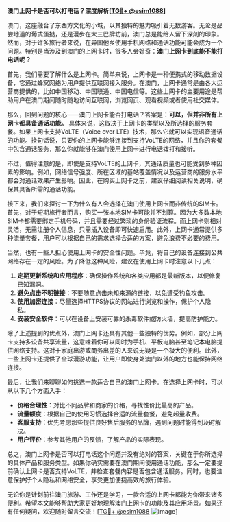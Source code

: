 **澳门上网卡是否可以打电话？深度解析[[TG💪+ @esim1088](https://t.me/s/esim1088)]**

澳门，这座融合了东西方文化的小城，以其独特的魅力吸引着无数游客。无论是品尝地道的葡式蛋挞，还是漫步在大三巴牌坊前，澳门总是能给人留下深刻的印象。然而，对于许多旅行者来说，在异国他乡使用手机网络和通话功能可能会成为一个问题。特别是当涉及到澳门的上网卡时，很多人会好奇：**澳门上网卡到底能不能打电话呢？**

首先，我们需要了解什么是上网卡。简单来说，上网卡是一种便携式的移动数据设备，它通过蜂窝网络为用户提供互联网接入服务。在澳门，上网卡通常是由各大运营商提供的，比如中国移动、中国联通、中国电信等。这些上网卡的主要用途是帮助用户在澳门期间随时随地访问互联网，浏览网页、观看视频或者使用社交媒体。

那么，回到问题的核心——澳门上网卡能否打电话？答案是：**可以，但并非所有上网卡都具备通话功能。** 具体来说，这取决于上网卡的类型以及所选择的服务套餐。如果上网卡支持VoLTE（Voice over LTE）技术，那么它就可以实现语音通话的功能。换句话说，只要你的上网卡能够连接到支持VoLTE的网络，并且你的套餐中包含通话服务，那么你就能够在澳门使用上网卡进行电话拨打和接听。

不过，值得注意的是，即使是支持VoLTE的上网卡，其通话质量也可能受到多种因素的影响。例如，网络信号强度、所在区域的基站覆盖情况以及运营商的服务水平都会对通话效果产生影响。因此，在购买上网卡之前，建议仔细阅读相关说明，确保其具备所需的通话功能。

接下来，我们来探讨一下为什么有人会选择在澳门使用上网卡而非传统的SIM卡。首先，对于短期旅行者而言，购买一张本地SIM卡可能并不划算。因为大多数本地SIM卡都需要绑定手机号码，并且需要经过繁琐的身份验证流程。而上网卡则相对灵活，无需注册个人信息，只需插入设备即可快速启用。此外，上网卡通常提供多种流量套餐，用户可以根据自己的需求选择合适的方案，避免浪费不必要的费用。

当然，也有一些人担心使用上网卡的安全性问题。毕竟，将自己的设备连接到公共网络存在一定的风险。为了降低这种风险，建议在使用上网卡时注意以下几点：

1. **定期更新系统和应用程序**：确保操作系统和各类应用都是最新版本，以便修复已知漏洞。
2. **避免点击不明链接**：不要随意点击未知来源的链接，以免遭受钓鱼攻击。
3. **使用加密连接**：尽量选择HTTPS协议的网站进行浏览和操作，保护个人隐私。
4. **安装安全软件**：可以在设备上安装可靠的杀毒软件或防火墙，提高防护能力。

除了上述提到的优点外，澳门上网卡还具有其他一些独特的优势。例如，部分上网卡支持多设备共享流量，这意味着你可以同时为手机、平板电脑甚至笔记本电脑提供网络支持。这对于家庭出游或商务出差的人来说无疑是一个极大的便利。此外，一些上网卡还提供了全球漫游功能，让用户即使身处澳门以外的地方也能保持网络连接。

最后，让我们来聊聊如何挑选一款适合自己的澳门上网卡。在选择上网卡时，可以从以下几个方面入手：

- **价格合理性**：对比不同品牌和商家的价格，寻找性价比最高的产品。
- **流量额度**：根据自己的使用习惯选择合适的流量套餐，避免超量收费。
- **客服支持**：优先考虑那些提供良好售后服务的品牌，遇到问题时能得到及时解决。
- **用户评价**：参考其他用户的反馈，了解产品的实际表现。

总之，澳门上网卡是否可以打电话这个问题并没有绝对的答案，关键在于你所选择的具体产品和服务类型。如果你确实需要在澳门期间使用通话功能，那么一定要提前确认上网卡是否支持VoLTE，并检查套餐内容是否包含通话服务。同时，也要注意保护好个人隐私和网络安全，享受更加便捷高效的旅行体验。

无论你是计划前往澳门旅游、工作还是学习，一款合适的上网卡都能为你带来诸多便利。希望本文能够帮助大家更好地理解澳门上网卡的功能及其应用场景。如果还有任何疑问，欢迎随时留言交流！[[TG💪+ @esim1088](https://t.me/s/esim1088) ![Image](https://i.postimg.cc/4NQfJmqS/Snipaste-2025-05-13-00-14-12.png)]